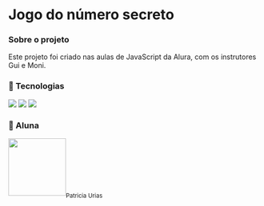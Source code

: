 <h1> Jogo do número secreto </h1>

<h3> Sobre o projeto </h3>

<p> Este projeto foi criado nas aulas de JavaScript da Alura, com os instrutores Gui e Moni.</p>

<h3> 🚀 Tecnologias </h3>

<div>
  <img src="https://img.shields.io/badge/HTML-239120?style=for-the-badge&logo=html5&logoColor=white">
  <img src="https://img.shields.io/badge/CSS-239120?&style=for-the-badge&logo=css3&logoColor=white">
  <img src="https://img.shields.io/badge/JavaScript-F7DF1E?style=for-the-badge&logo=javascript&logoColor=black">
</div>

<h3> 🙋 Aluna </h3>
<img loading="lazy" src="https://media.licdn.com/dms/image/D4D03AQGPcmekXSq6Jg/profile-displayphoto-shrink_800_800/0/1720744718755?e=1726704000&v=beta&t=3UaxVUHejNwBmfzDpeqt-W0mO7cGAnWFjOYjDLPkc8g" width=115><sub>Patricia Urias</sub>
